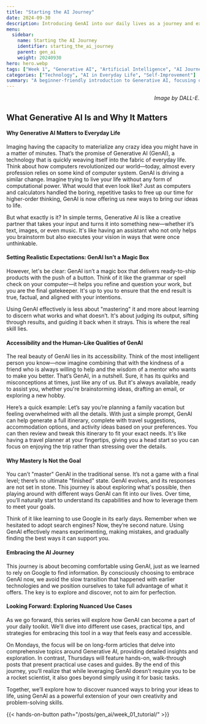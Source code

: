 ```yaml
---
title: "Starting the AI Journey"
date: 2024-09-30
description: Introducing GenAI into our daily lives as a journey and exploration.
menu:
  sidebar:
    name: Starting the AI Journey
    identifier: starting_the_ai_journey
    parent: gen_ai
    weight: 20240930
hero: hero.webp
tags: ["Week 1", "Generative AI", "Artificial Intelligence", "AI Journey", "Exploration", "Learning"]
categories: ["Technology", "AI in Everyday Life", "Self-Improvement"]
summary: "A beginner-friendly introduction to Generative AI, focusing on learning and exploration to integrate AI into daily life."
---
```


<p style="text-align: right;">
<em>Image by DALL-E.</em>
</p>

## What Generative AI Is and Why It Matters

#### Why Generative AI Matters to Everyday Life
Imaging having the capacity to materialize any crazy idea you might have in a matter of minutes. That’s the promise of Generative AI (GenAI), a technology that is quickly weaving itself into the fabric of everyday life. Think about how computers revolutionized our world—today, almost every profession relies on some kind of computer system. GenAI is driving a similar change. Imagine trying to live your life without any form of computational power. What would that even look like? Just as computers and calculators handled the boring, repetitive tasks to free up our time for higher-order thinking, GenAI is now offering us new ways to bring our ideas to life.

But what exactly is it? In simple terms, Generative AI is like a creative partner that takes your input and turns it into something new—whether it’s text, images, or even music. It's like having an assistant who not only helps you brainstorm but also executes your vision in ways that were once unthinkable.

#### Setting Realistic Expectations: GenAI Isn’t a Magic Box
However, let's be clear: GenAI isn’t a magic box that delivers ready-to-ship products with the push of a button. Think of it like the grammar or spell check on your computer—it helps you refine and question your work, but you are the final gatekeeper. It's up to you to ensure that the end result is true, factual, and aligned with your intentions.

Using GenAI effectively is less about "mastering" it and more about learning to discern what works and what doesn’t. It's about judging its output, sifting through results, and guiding it back when it strays. This is where the real skill lies.

#### Accessibility and the Human-Like Qualities of GenAI
The real beauty of GenAI lies in its accessibility. Think of the most intelligent person you know—now imagine combining that with the kindness of a friend who is always willing to help and the wisdom of a mentor who wants to make you better. That’s GenAI, in a nutshell. Sure, it has its quirks and misconceptions at times, just like any of us. But it's always available, ready to assist you, whether you're brainstorming ideas, drafting an email, or exploring a new hobby.

Here’s a quick example: Let’s say you’re planning a family vacation but feeling overwhelmed with all the details. With just a simple prompt, GenAI can help generate a full itinerary, complete with travel suggestions, accommodation options, and activity ideas based on your preferences. You can then review and tweak this itinerary to fit your exact needs. It's like having a travel planner at your fingertips, giving you a head start so you can focus on enjoying the trip rather than stressing over the details.

#### Why Mastery Is Not the Goal
You can’t "master" GenAI in the traditional sense. It’s not a game with a final level; there’s no ultimate "finished" state. GenAI evolves, and its responses are not set in stone. This journey is about exploring what's possible, then playing around with different ways GenAI can fit into our lives. Over time, you’ll naturally start to understand its capabilities and how to leverage them to meet your goals.

Think of it like learning to use Google in its early days. Remember when we hesitated to adopt search engines? Now, they’re second nature. Using GenAI effectively means experimenting, making mistakes, and gradually finding the best ways it can support you.

#### Embracing the AI Journey
This journey is about becoming comfortable using GenAI, just as we learned to rely on Google to find information. By consciously choosing to embrace GenAI now, we avoid the slow transition that happened with earlier technologies and we position ourselves to take full advantage of what it offers. The key is to explore and discover, not to aim for perfection.

#### Looking Forward: Exploring Nuanced Use Cases
As we go forward, this series will explore how GenAI can become a part of your daily toolkit. We'll dive into different use cases, practical tips, and strategies for embracing this tool in a way that feels easy and accessible.

On Mondays, the focus will be on long-form articles that delve into comprehensive topics around Generative AI, providing detailed insights and exploration. In contrast, Thursdays will feature hands-on, walk-through posts that present practical use cases and guides. By the end of this journey, you’ll realize that while leveraging GenAI doesn’t require you to be a rocket scientist, it also goes beyond simply using it for basic tasks.

Together, we’ll explore how to discover nuanced ways to bring your ideas to life, using GenAI as a powerful extension of your own creativity and problem-solving skills.




{{< hands-on-button path="/posts/gen_ai/week_01_tutorial/" >}}